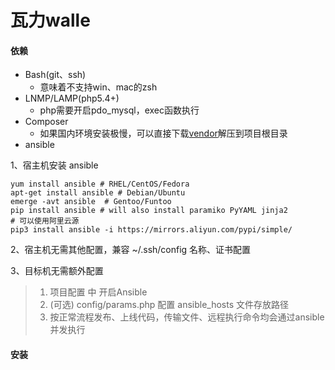 # 瓦力walle

#### 依赖

* Bash\(git、ssh\)
  * 意味着不支持win、mac的zsh
* LNMP/LAMP\(php5.4+\)
  * php需要开启pdo\_mysql，exec函数执行
* Composer
  * 如果国内环境安装极慢，可以直接下载[vendor](http://pan.baidu.com/s/1c0wiuyc)解压到项目根目录
* ansible

1、宿主机安装 ansible

```
yum install ansible # RHEL/CentOS/Fedora
apt-get install ansible # Debian/Ubuntu
emerge -avt ansible  # Gentoo/Funtoo
pip install ansible # will also install paramiko PyYAML jinja2
# 可以使用阿里云源
pip3 install ansible -i https://mirrors.aliyun.com/pypi/simple/
```

2、宿主机无需其他配置，兼容 ~/.ssh/config 名称、证书配置

3、目标机无需额外配置

> 1. 项目配置 中 开启Ansible
> 2. \(可选\) config/params.php 配置 ansible\_hosts 文件存放路径
> 3. 按正常流程发布、上线代码，传输文件、远程执行命令均会通过ansible并发执行

#### 安装

